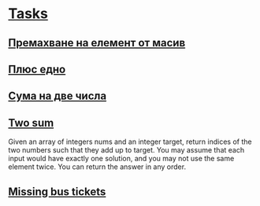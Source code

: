 # [Tasks](https://www.hackerrank.com/contests/sem1/challenges)
## [Премахване на елемент от масив](https://www.hackerrank.com/contests/sem1/challenges/challenge-4983/submissions/code/1383516854)
## [Плюс едно](https://www.hackerrank.com/contests/sem1/challenges/challenge-4985/submissions/code/1383517096)
## [Сума на две числа](https://www.hackerrank.com/contests/sem1/challenges/1-672/submissions/code/1387472762)
## [Two sum](https://leetcode.com/problems/two-sum/description/)
Given an array of integers nums and an integer target, return indices of the two numbers such that they add up to target.
You may assume that each input would have exactly one solution, and you may not use the same element twice.
You can return the answer in any order.

## [Missing bus tickets](https://www.hackerrank.com/contests/sda-hw-1-2022/challenges/missing-bus-ticket/submissions/code/1387472597)
